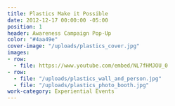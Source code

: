 ```yaml
---
title: Plastics Make it Possible
date: 2012-12-17 00:00:00 -05:00
position: 1
header: Awareness Campaign Pop-Up
color: "#4aa49e"
cover-image: "/uploads/plastics_cover.jpg"
images:
- row:
  - file: https://www.youtube.com/embed/NL7fHMJOU_0
- row:
  - file: "/uploads/plastics_wall_and_person.jpg"
  - file: "/uploads/plastics_photo_booth.jpg"
work-category: Experiential Events
---
```

